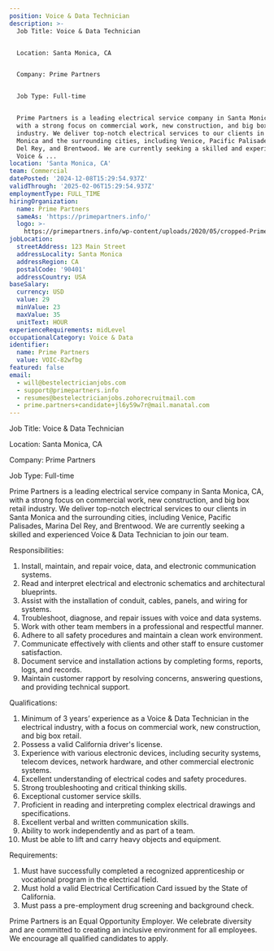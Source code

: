 ```yaml
---
position: Voice & Data Technician
description: >-
  Job Title: Voice & Data Technician


  Location: Santa Monica, CA


  Company: Prime Partners


  Job Type: Full-time


  Prime Partners is a leading electrical service company in Santa Monica, CA,
  with a strong focus on commercial work, new construction, and big box retail
  industry. We deliver top-notch electrical services to our clients in Santa
  Monica and the surrounding cities, including Venice, Pacific Palisades, Marina
  Del Rey, and Brentwood. We are currently seeking a skilled and experienced
  Voice & ...
location: 'Santa Monica, CA'
team: Commercial
datePosted: '2024-12-08T15:29:54.937Z'
validThrough: '2025-02-06T15:29:54.937Z'
employmentType: FULL_TIME
hiringOrganization:
  name: Prime Partners
  sameAs: 'https://primepartners.info/'
  logo: >-
    https://primepartners.info/wp-content/uploads/2020/05/cropped-Prime-Partners-Logo-NO-BG-1-1.png
jobLocation:
  streetAddress: 123 Main Street
  addressLocality: Santa Monica
  addressRegion: CA
  postalCode: '90401'
  addressCountry: USA
baseSalary:
  currency: USD
  value: 29
  minValue: 23
  maxValue: 35
  unitText: HOUR
experienceRequirements: midLevel
occupationalCategory: Voice & Data
identifier:
  name: Prime Partners
  value: VOIC-82wfbg
featured: false
email:
  - will@bestelectricianjobs.com
  - support@primepartners.info
  - resumes@bestelectricianjobs.zohorecruitmail.com
  - prime.partners+candidate+jl6y59w7r@mail.manatal.com
---
```




Job Title: Voice & Data Technician

Location: Santa Monica, CA

Company: Prime Partners

Job Type: Full-time

Prime Partners is a leading electrical service company in Santa Monica, CA, with a strong focus on commercial work, new construction, and big box retail industry. We deliver top-notch electrical services to our clients in Santa Monica and the surrounding cities, including Venice, Pacific Palisades, Marina Del Rey, and Brentwood. We are currently seeking a skilled and experienced Voice & Data Technician to join our team.

Responsibilities:

1. Install, maintain, and repair voice, data, and electronic communication systems.
2. Read and interpret electrical and electronic schematics and architectural blueprints.
3. Assist with the installation of conduit, cables, panels, and wiring for systems.
4. Troubleshoot, diagnose, and repair issues with voice and data systems.
5. Work with other team members in a professional and respectful manner.
6. Adhere to all safety procedures and maintain a clean work environment.
7. Communicate effectively with clients and other staff to ensure customer satisfaction.
8. Document service and installation actions by completing forms, reports, logs, and records.
9. Maintain customer rapport by resolving concerns, answering questions, and providing technical support.

Qualifications:

1. Minimum of 3 years’ experience as a Voice & Data Technician in the electrical industry, with a focus on commercial work, new construction, and big box retail.
2. Possess a valid California driver's license.
3. Experience with various electronic devices, including security systems, telecom devices, network hardware, and other commercial electronic systems.
4. Excellent understanding of electrical codes and safety procedures.
5. Strong troubleshooting and critical thinking skills.
6. Exceptional customer service skills.
7. Proficient in reading and interpreting complex electrical drawings and specifications.
8. Excellent verbal and written communication skills.
9. Ability to work independently and as part of a team.
10. Must be able to lift and carry heavy objects and equipment.

Requirements:

1. Must have successfully completed a recognized apprenticeship or vocational program in the electrical field.
2. Must hold a valid Electrical Certification Card issued by the State of California.
3. Must pass a pre-employment drug screening and background check.

Prime Partners is an Equal Opportunity Employer. We celebrate diversity and are committed to creating an inclusive environment for all employees. We encourage all qualified candidates to apply.